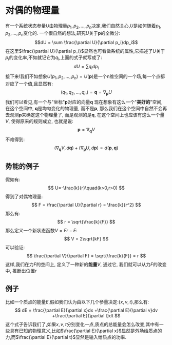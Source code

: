 # 对偶的物理量
有一个系统状态参量$U$由物理量$p_1,p_2,\dots,p_n$决定,我们自然关心,$U$是如何随着$p_1,p_2,\dots,p_n$变化的.
一个很自然的想法,研究$U$关于$\bm{p}$的全微分:
$$dU = \sum \frac{\partial U}{\partial p_i}dp_i$$
在这里$\frac{\partial U}{\partial p_i}$显然也可看做系统的属性,它描述了$U$关于$p_i$的变化率,不如就记它为$q_i$,上面的式子就写成了:
$$
dU = \sum q_idp_i
$$
接下来!我们不如想象$U(p_1,p_2,\dots,p_n) = U(\bm{p})$是一个n维空间的一个场,每一个点都对应了一个值,且显然有:
$$
(q_1,q_2,\dots,q_n) = \bm{q} = \nabla_{\bm{p}} U
$$
我们可以看见,有一个与"坐标"$\bm{p}$对应的向量$\bm{q}$
现在想象有这么一个"**美好的**"空间, 在这个空间中, $\bm{q}$是均匀变化的物理量, 而不是$\bm{p}$, 那么我们在这个空间中自然不会再去观测$\bm{p}$来确定这个物理量了, 而是观测的是$\bm{q}$, 在这个空间上也应该有这么一个量$V$, 使得原来的规则成立, 也就是说:
$$
\bm{p} = \nabla_{\bm{q}} V
$$
不难得到:
$$
(\nabla_{\bm{q}} V,d\bm{q}) + (\nabla_{\bm{p}} U,d\bm{p}) = d(\bm{p},\bm{q})
$$
## 势能的例子
假如有:
$$
U=-\frac{k}{r}\quad(k>0,r>0)
$$
得到了对偶物理量:
$$
F = \frac{\partial U}{\partial r} = \frac{k}{r^2}
$$
那么有:
$$
r  = \sqrt{\frac{k}{F}}
$$
那么定义一个新状态函数$V = Fr-E$:
$$
V = 2\sqrt{kF}
$$
可以验证:
$$
\frac{\partial V}{\partial F} = \sqrt{\frac{k}{F}} = r
$$
这样,我们在力$F$的空间上, 定义了一种新的**能量**$V$, 通过它, 我们就可以从力$F$的改变中, 推断出位置$r$
## 例子
比如一个质点的能量$E$,假如我们认为由以下几个参量决定:$\{x,v,t\}$,那么有:
$$
dE = \frac{\partial E}{\partial x}dx
+\frac{\partial E}{\partial v}dv
+\frac{\partial E}{\partial t}dt
$$
这个式子告诉我们了,如果$x,v,t$分别变化一点,质点的总能量会怎么改变,其中有一些具有已知的物理意义,比如$\frac{\partial E}{\partial x}$显然是外场给质点的力,而$\frac{\partial E}{\partial t}$显然是输入给质点的功率.